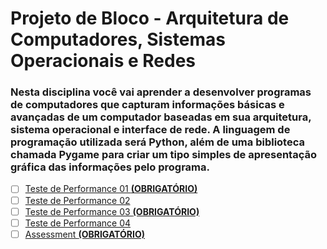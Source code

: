 # Projeto de Bloco - Arquitetura de Computadores, Sistemas Operacionais e Redes

### Nesta disciplina você vai aprender a desenvolver programas de computadores que capturam informações básicas e avançadas de um computador baseadas em sua arquitetura, sistema operacional e interface de rede. A linguagem de programação utilizada será Python, além de uma biblioteca chamada Pygame para criar um tipo simples de apresentação gráfica das informações pelo programa.


- [ ] [Teste de Performance 01 **(OBRIGATÓRIO)**](https://github.com/franciscocamellon/Desenvolvimento_Python_para_Redes_e_Sistemas_Operacionais/tree/master/TP01)
- [ ] [Teste de Performance 02](https://github.com/franciscocamellon/Desenvolvimento_Python_para_Redes_e_Sistemas_Operacionais/tree/master/TP02)
- [ ] [Teste de Performance 03 **(OBRIGATÓRIO)**](https://github.com/franciscocamellon/Desenvolvimento_Python_para_Redes_e_Sistemas_Operacionais/tree/master/TP03)
- [ ] [Teste de Performance 04](https://github.com/franciscocamellon/Desenvolvimento_Python_para_Redes_e_Sistemas_Operacionais/tree/master/TP04)
- [ ] [Assessment **(OBRIGATÓRIO)**](https://github.com/franciscocamellon/Desenvolvimento_Python_para_Redes_e_Sistemas_Operacionais/tree/master/AT)
